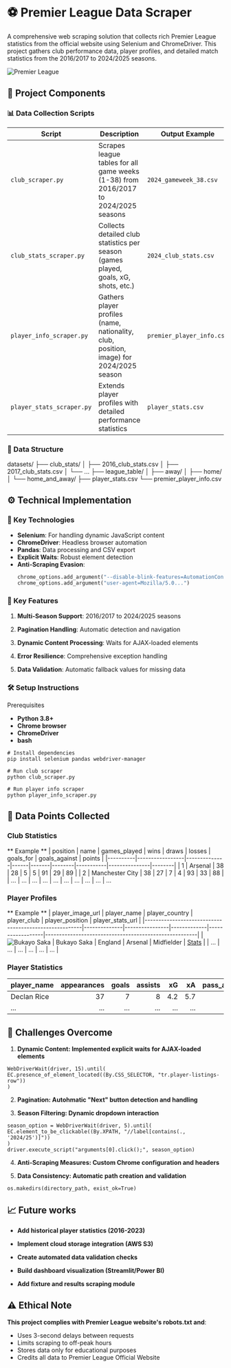 # ⚽ Premier League Data Scraper

A comprehensive web scraping solution that collects rich Premier League statistics from the official website using Selenium and ChromeDriver. This project gathers club performance data, player profiles, and detailed match statistics from the 2016/2017 to 2024/2025 seasons.

![Premier League](https://upload.wikimedia.org/wikipedia/en/f/f2/Premier_League_Logo.svg)

## 🧰 Project Components

### 📊 Data Collection Scripts

| Script                    | Description                                                                             | Output Example            |
| ------------------------- | --------------------------------------------------------------------------------------- | ------------------------- |
| `club_scraper.py`         | Scrapes league tables for all game weeks (1-38) from 2016/2017 to 2024/2025 seasons     | `2024_gameweek_38.csv`    |
| `club_stats_scraper.py`   | Collects detailed club statistics per season (games played, goals, xG, shots, etc.)     | `2024_club_stats.csv`     |
| `player_info_scraper.py`  | Gathers player profiles (name, nationality, club, position, image) for 2024/2025 season | `premier_player_info.csv` |
| `player_stats_scraper.py` | Extends player profiles with detailed performance statistics                            | `player_stats.csv`        |

### 📂 Data Structure

datasets/
├── club_stats/
│ ├── 2016_club_stats.csv
│ ├── 2017_club_stats.csv
│ └── ...
├── league_table/
│ ├── away/
│ ├── home/
│ └── home_and_away/
├── player_stats.csv
└── premier_player_info.csv

## ⚙️ Technical Implementation

### 🧩 Key Technologies

- **Selenium**: For handling dynamic JavaScript content
- **ChromeDriver**: Headless browser automation
- **Pandas**: Data processing and CSV export
- **Explicit Waits**: Robust element detection
- **Anti-Scraping Evasion**:
  ```python
  chrome_options.add_argument("--disable-blink-features=AutomationControlled")
  chrome_options.add_argument("user-agent=Mozilla/5.0...")
  ```

### 🚀 Key Features

1. **Multi-Season Support**: 2016/2017 to 2024/2025 seasons

1. **Pagination Handling**: Automatic detection and navigation

1. **Dynamic Content Processing**: Waits for AJAX-loaded elements

1. **Error Resilience**: Comprehensive exception handling

1. **Data Validation**: Automatic fallback values for missing data

### 🛠️ Setup Instructions

Prerequisites

- **Python 3.8+**
- **Chrome browser**
- **ChromeDriver**
- **bash**

```
# Install dependencies
pip install selenium pandas webdriver-manager

# Run club scraper
python club_scraper.py

# Run player info scraper
python player_info_scraper.py
```

## 🧩 Data Points Collected

### Club Statistics

** Example **
| position | name | games_played | wins | draws | losses | goals_for | goals_against | points |
|----------|-----------------|--------------|------|-------|--------|-----------|---------------|--------|
| 1 | Arsenal | 38 | 28 | 5 | 5 | 91 | 29 | 89 |
| 2 | Manchester City | 38 | 27 | 7 | 4 | 93 | 33 | 88 |
| ... | ... | ... | ... | ... | ... | ... | ... | ... |
...

### Player Profiles

** Example **
| player_image_url | player_name | player_country | player_club | player_position | player_stats_url |
|-------------------------------------------------------|--------------|----------------|-------------|------------------|-------------------------------------------------------|
| ![Bukayo Saka](https://.../p165153.png) | Bukayo Saka | England | Arsenal | Midfielder | [Stats](https://www.premierleague.com/players/165153/Bukayo-Saka/stats) |
| ... | ... | ... | ... | ... | ... |

### Player Statistics

| player_name | appearances | goals | assists |  xG |  xA | pass_accuracy | tackles | interceptions |
| ----------- | ----------: | ----: | ------: | --: | --: | ------------: | ------: | ------------: |
| Declan Rice |          37 |     7 |       8 | 4.2 | 5.7 |           91% |      42 |            28 |
| ...         |         ... |   ... |     ... | ... | ... |           ... |     ... |           ... |

## 🚧 Challenges Overcome

1. **Dynamic Content: Implemented explicit waits for AJAX-loaded elements**

```
WebDriverWait(driver, 15).until(
EC.presence_of_element_located((By.CSS_SELECTOR, "tr.player-listings-row"))
)

```

2. **Pagination: Autohmatic "Next" button detection and handling**

3. **Season Filtering: Dynamic dropdown interaction**

```
season_option = WebDriverWait(driver, 5).until(
EC.element_to_be_clickable((By.XPATH, "//label[contains(., '2024/25')]"))
)
driver.execute_script("arguments[0].click();", season_option)
```

4. **Anti-Scraping Measures: Custom Chrome configuration and headers**

5. **Data Consistency: Automatic path creation and validation**

```
os.makedirs(directory_path, exist_ok=True)
```

## 📈 Future works

- **Add historical player statistics (2016-2023)**

- **Implement cloud storage integration (AWS S3)**

- **Create automated data validation checks**

- **Build dashboard visualization (Streamlit/Power BI)**

- **Add fixture and results scraping module**

## ⚠️ Ethical Note

**This project complies with Premier League website's robots.txt and**:

- Uses 3-second delays between requests
- Limits scraping to off-peak hours
- Stores data only for educational purposes
- Credits all data to Premier League Official Website
